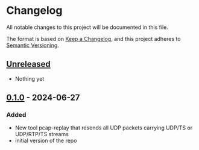 # Changelog

All notable changes to this project will be documented in this file.

The format is based on [Keep a Changelog](https://keepachangelog.com/en/1.0.0/),
and this project adheres to [Semantic Versioning](https://semver.org/spec/v2.0.0.html).

## [Unreleased]

- Nothing yet

## [0.1.0] - 2024-06-27

### Added

- New tool pcap-replay that resends all UDP packets carrying UDP/TS or UDP/RTP/TS streams
- initial version of the repo

[Unreleased]: https://github.com/Eyevinn/mp2ts-tools/releases/tag/v0.1.0...HEAD
[0.1.0]: https://github.com/Eyevinn/mp2ts-tools/releases/tag/v0.1.0

